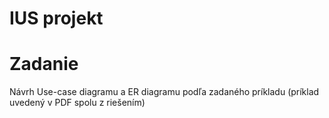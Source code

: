 # IUS projekt
# Zadanie
Návrh Use-case diagramu a ER diagramu podľa zadaného príkladu (príklad uvedený v PDF spolu z riešením)